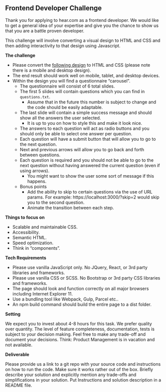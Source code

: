 ## Frontend Developer Challenge

Thank you for applying to hear.com as a frontend developer. We would like to get a general idea of your expertise and give you the chance to show us that you are a battle proven developer.

This challenge will involve converting a visual design to HTML and CSS and then adding interactivity to that design using Javascript.

**The challenge**

 * Please convert the [following design](https://www.figma.com/file/ILyzTrUCkLZGv9xBvneTjS/Front-End-Assesment?node-id=2%3A32) to HTML and CSS (please note there is a mobile and desktop design).
 * The end result should work well on mobile, tablet, and desktop devices.
 * Within the design you will find a questionnaire “carousel”.
	- The questionnaire will consist of 6 total slides.
	- The first 5 slides will contain questions which you can find in `questions.txt`.
		- Assume that in the future this number is subject to change and the code should be easily adaptable.
	- The last slide will contain a simple success message and should show all the answers the user selected.
		- It is up to you on how to style this and make it look nice.
	- The answers to each question will act as radio buttons and you should only be able to select one answer per question.
	- Each question will have a submit button that will allow you to go to the next question.
	- Next and previous arrows will allow you to go back and forth between questions.
	- Each question is required and you should not be able to go to the next question without having answered the current question (even if using arrows).
		- You might want to show the user some sort of message if this happens.
	- Bonus points
		- Add the ability to skip to certain questions via the use of URL params. For example: https://localhost:3000/?skip=2 would skip you to the second question.
		- Animate the transition between each step.

**Things to focus on**

 * Scalable and maintainable CSS.
 * Accessibility.
 * Semantic HTML.
 * Speed optimization.
 * Think in “components”.

**Tech Requirements**

- Please use vanilla JavaScript only. No JQuery, React, or 3rd party libraries and frameworks.
- Please use vanilla CSS or SCSS. No Bootstrap or 3rd party CSS libraries and frameworks.
- The page should look and function correctly on all major browsers including Internet Explorer 11.
- Use a bundling tool like Webpack, Gulp, Parcel etc..
- An npm build command should build the entire page to a dist folder.

**Setting**

We expect you to ​invest about 4-8 hours f​or this task. We prefer quality over quantity.​ The level of feature completeness, documentation, tests is subject to your decision making. Feel free to make any trade-off and document your decisions. Think: Product Management is in vacation and not available.

**Deliverable**

Please provide us a link to a git repo with your source code and instructions on how to run the code. Make sure it works rather out of the box. Briefly describe your solution and explicitly mention any trade-offs and simplifications in your solution. Put Instructions and solution description in a README file.